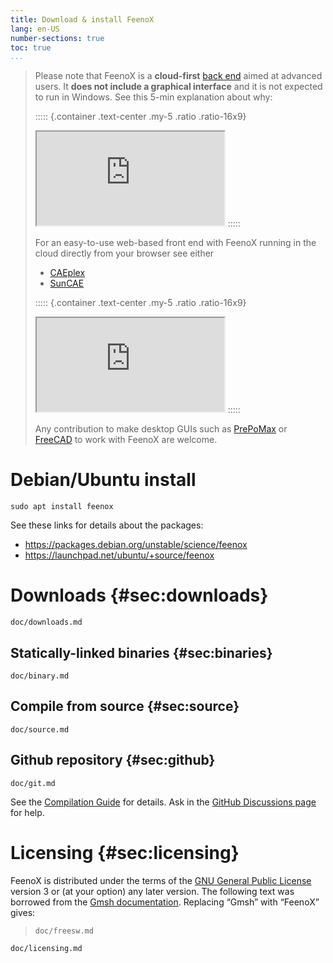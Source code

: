 ```yaml
---
title: Download & install FeenoX
lang: en-US
number-sections: true
toc: true
...
```






> Please note that FeenoX is a **cloud-first** [back end](https://en.wikipedia.org/wiki/Front_and_back_ends) aimed at advanced users.
> It **does not include a graphical interface** and it is not expected to run in Windows.
> See this 5-min explanation about why:
>
> ::::: {.container .text-center .my-5 .ratio .ratio-16x9}
> <iframe class="embed-responsive-item" src="https://www.youtube.com/embed/66WvYTb4pSg?rel=0" allowfullscreen></iframe>
> :::::
>
>
>
> For an easy-to-use web-based front end with FeenoX running in the cloud directly from your browser see either
>  * [CAEplex](https://www.caeplex.com)
>  * [SunCAE](htts://www.seamplex.com/suncae)
>
> ::::: {.container .text-center .my-5 .ratio .ratio-16x9}
> <iframe class="embed-responsive-item" src="https://www.youtube.com/embed/kD3tQdq17ZE?rel=0" allowfullscreen></iframe>
> :::::
>
> Any contribution to make desktop GUIs such as [PrePoMax](https://prepomax.fs.um.si/) or [FreeCAD](http://https://www.freecadweb.org) to work with FeenoX are welcome.


# Debian/Ubuntu install

```
sudo apt install feenox
```

See these links for details about the packages:

 * <https://packages.debian.org/unstable/science/feenox>
 * <https://launchpad.net/ubuntu/+source/feenox>


# Downloads {#sec:downloads}

```{.include}
doc/downloads.md
```

## Statically-linked binaries {#sec:binaries}

```{.include}
doc/binary.md
```

## Compile from source {#sec:source}

```{.include}
doc/source.md
```

## Github repository {#sec:github}

```{.include}
doc/git.md
```

See the [Compilation Guide](doc/compile.md) for details.
Ask in the [GitHub Discussions page](https://github.com/seamplex/feenox/discussions) for help.


# Licensing {#sec:licensing}

FeenoX is distributed under the terms of the [GNU General Public License](http://www.gnu.org/copyleft/gpl.html) version 3 or (at your option) any later version. The following text was borrowed from the [Gmsh documentation](http://gmsh.info/doc/texinfo/gmsh.html#Copying-conditions). Replacing “Gmsh” with “FeenoX” gives:

> ```include
> doc/freesw.md
> ```

```include
doc/licensing.md
```

